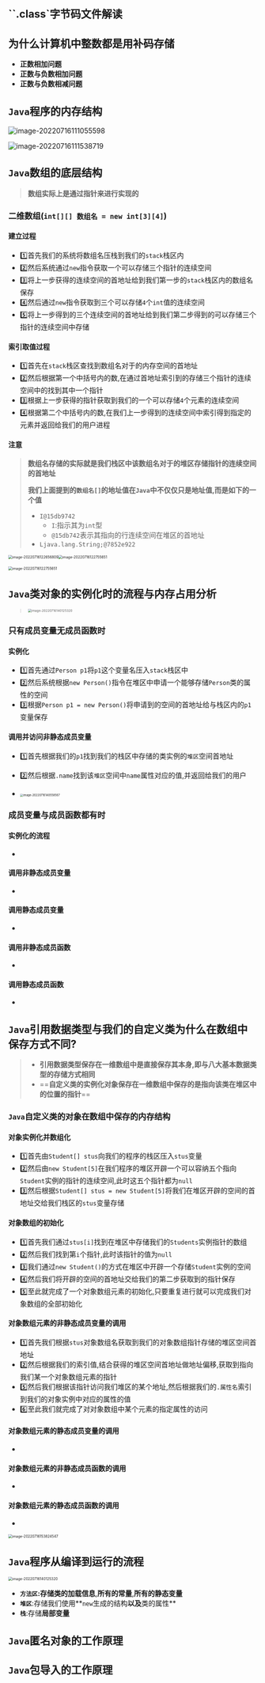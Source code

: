 ## ``.class`字节码文件解读

## 为什么计算机中整数都是用补码存储

- **正数相加问题**
- **正数与负数相加问题**
- **正数与负数相减问题**

## `Java`程序的内存结构

![image-20220716111055598](F:\A_Java_DataBase_Study_FIle\Java\Java重要工作原理解析.assets\image-20220716111055598.png)

![image-20220716111538719](F:\A_Java_DataBase_Study_FIle\Java\Java重要工作原理解析.assets\image-20220716111538719.png)

## `Java`数组的底层结构

> **数组实际上是通过指针来进行实现的**
>
> 

### 二维数组(``int[][] 数组名 = new int[3][4]``)

#### 建立过程

- :one:首先我们的系统将数组名压栈到我们的`stack`栈区内
- :two:然后系统通过``new``指令获取一个可以存储三个指针的连续空间
- :three:将上一步获得的连续空间的首地址给到我们第一步的`stack`栈区内的数组名保存
- :four:然后通过`new`指令获取到三个可以存储`4`个`int`值的连续空间
- :five:将上一步得到的三个连续空间的首地址给到我们第二步得到的可以存储三个指针的连续空间中存储

#### 索引取值过程

- :one:首先在`stack`栈区查找到数组名对于的内存空间的首地址
- :two:然后根据第一个中括号内的数,在通过首地址索引到的存储三个指针的连续空间中的找到其中一个指针
- :three:根据上一步获得的指针获取到我们的一个可以存储`4`个元素的连续空间
- :four:根据第二个中括号内的数,在我们上一步得到的连续空间中索引得到指定的元素并返回给我们的用户进程

#### 注意

> **数组名存储的实际就是我们栈区中该数组名对于的堆区存储指针的连续空间的首地址**
>
> **我们上面提到的`数组名[]`的地址值在`Java`中不仅仅只是地址值,而是如下的一个值**
>
> - `I@15db9742`	
>   - `I`:指示其为`int`型
>   - `@15db742`表示其指向的行连续空间在堆区的首地址
> - `Ljava.lang.String;@7852e922`

<img src="F:\A_Java_DataBase_Study_FIle\Java\Java重要工作原理解析.assets\image-20220716122656809.png" alt="image-20220716122656809" style="zoom: 50%;" /><img src="F:\A_Java_DataBase_Study_FIle\Java\Java重要工作原理解析.assets\image-20220716122755651.png" alt="image-20220716122755651" style="zoom:50%;" />

<img src="F:\A_Java_DataBase_Study_FIle\Java\Java重要工作原理解析.assets\image-20220716122755651.png" alt="image-20220716122755651" style="zoom:50%;" />

## `Java`类对象的实例化时的流程与内存占用分析

> <img src="F:\A_Java_DataBase_Study_FIle\Java\Java重要工作原理解析.assets\image-20220716140125320.png" alt="image-20220716140125320" style="zoom: 45%;" />

### 只有成员变量无成员函数时

#### 实例化

- :one:首先通过`Person p1`将`p1`这个变量名压入`stack`栈区中
- :two:然后系统根据`new Person()`指令在堆区中申请一个能够存储`Person`类的属性的空间
- :three:根据`Person p1 = new Person()`将申请到的空间的首地址给与栈区内的`p1`变量保存

#### 调用并访问非静态成员变量

- :one:首先根据我们的`p1`找到我们的栈区中存储的类实例的``堆区``空间首地址
- :two:然后根据`.name`找到该``堆区``空间中`name`属性对应的值,并返回给我们的用户

- <img src="F:\A_Java_DataBase_Study_FIle\Java\Java重要工作原理解析.assets\image-20220716140558567.png" alt="image-20220716140558567" style="zoom:40%;" />

### 成员变量与成员函数都有时

#### 实例化的流程

- 

#### 调用非静态成员变量

- 

#### 调用静态成员变量

- 

#### 调用非静态成员函数

- 

#### 调用静态成员函数

- 

## `Java`引用数据类型与我们的自定义类为什么在数组中保存方式不同?

> - **引用数据类型保存在一维数组中是直接保存其本身,即与八大基本数据类型的存储方式相同**
> - ==**自定义类的实例化对象保存在一维数组中保存的是指向该类在堆区中的位置的指针**==

### `Java`自定义类的对象在数组中保存的内存结构

#### 对象实例化并数组化

- :one:首先由`Student[] stus`向我们的程序的栈区压入`stus`变量
- :two:然后由`new Student[5]`在我们程序的堆区开辟一个可以容纳五个指向`Student`实例的指针的连续空间,此时这五个指针都为`null`
- :three:然后根据`Student[] stus = new Student[5]`将我们在堆区开辟的空间的首地址交给我们栈区的`stus`变量存储

#### 对象数组的初始化

- :one:首先我们通过`stus[i]`找到在堆区中存储我们的`Students`实例指针的数组
- :two:然后我们找到第`i`个指针,此时该指针的值为`null`
- :three:我们通过`new Student()`的方式在堆区中开辟一个存储`Student`实例的空间
- :four:然后我们将开辟的空间的首地址交给我们的第二步获取到的指针保存
- :five:至此就完成了一个对象数组元素的初始化,只要重复进行就可以完成我们对象数组的全部初始化

#### 对象数组元素的非静态成员变量的调用

- :one:首先我们根据`stus`对象数组名获取到我们的对象数组指针存储的堆区空间首地址
- :two:然后根据我们的索引值,结合获得的堆区空间首地址做地址偏移,获取到指向我们某一个对象数组元素的指针
- :five:然后我们根据该指针访问我们堆区的某个地址,然后根据我们的`.属性名`索引到我们的对象实例中对应的属性的值
- :six:至此我们就完成了对对象数组中某个元素的指定属性的访问

#### 对象数组元素的静态成员变量的调用

- 

#### 对象数组元素的非静态成员函数的调用

- 

#### 对象数组元素的静态成员函数的调用

- 

<img src="F:\A_Java_DataBase_Study_FIle\Java\Java重要工作原理解析.assets\image-20220716153824547.png" alt="image-20220716153824547" style="zoom:50%;" />

## `Java`程序从编译到运行的流程

<img src="file://F:\A_Java_DataBase_Study_FIle\Java\Java重要工作原理解析.assets\image-20220716140125320.png?lastModify=1657958341" alt="image-20220716140125320" style="zoom:50%;" />

- **`方法区`:**存储**类的加载信息**,**所有的常量**,**所有的静态变量**
- **`堆区`**:存储我们使用**`new`生成的结构**以及**类的属性**
- **`栈`**:存储**局部变量**

## `Java`匿名对象的工作原理

## `Java`包导入的工作原理